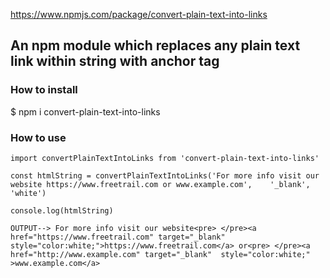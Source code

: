  https://www.npmjs.com/package/convert-plain-text-into-links

## An npm module which replaces any plain text link within string with anchor tag

### How to install 
  $ npm i convert-plain-text-into-links

### How to use 

`import convertPlainTextIntoLinks from 'convert-plain-text-into-links'`
 
 `const htmlString = convertPlainTextIntoLinks('For more info visit our website https://www.freetrail.com or www.example.com',    '_blank', 'white')` 
 
  `console.log(htmlString)` 
  
  `OUTPUT--> For more info visit our website<pre> </pre><a href="https://www.freetrail.com" target="_blank"     style="color:white;">https://www.freetrail.com</a> or<pre> </pre><a href="http://www.example.com" target="_blank"  style="color:white;" >www.example.com</a>`
